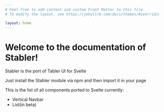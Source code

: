 ```yaml
---
# Feel free to add content and custom Front Matter to this file.
# To modify the layout, see https://jekyllrb.com/docs/themes/#overriding-theme-defaults

layout: home
---
```


# Welcome to the documentation of Stabler!

Stabler is the port of Tabler UI for Svelte

Just install the Stabler module via npm and then import it in your page

This is the list of all components ported to Svelte currently:

- Vertical Navbar
- List(in beta)
